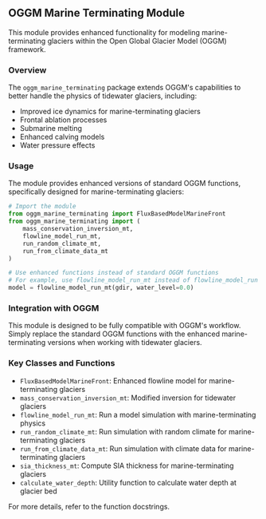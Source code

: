 ## OGGM Marine Terminating Module

This module provides enhanced functionality for modeling marine-terminating glaciers 
within the Open Global Glacier Model (OGGM) framework.

### Overview

The `oggm_marine_terminating` package extends OGGM's capabilities to better handle 
the physics of tidewater glaciers, including:

- Improved ice dynamics for marine-terminating glaciers
- Frontal ablation processes
- Submarine melting
- Enhanced calving models
- Water pressure effects

### Usage

The module provides enhanced versions of standard OGGM functions, specifically 
designed for marine-terminating glaciers:

```python
# Import the module
from oggm_marine_terminating import FluxBasedModelMarineFront
from oggm_marine_terminating import (
    mass_conservation_inversion_mt,
    flowline_model_run_mt,
    run_random_climate_mt,
    run_from_climate_data_mt
)

# Use enhanced functions instead of standard OGGM functions
# For example, use flowline_model_run_mt instead of flowline_model_run
model = flowline_model_run_mt(gdir, water_level=0.0)
```

### Integration with OGGM

This module is designed to be fully compatible with OGGM's workflow. Simply replace
the standard OGGM functions with the enhanced marine-terminating versions when 
working with tidewater glaciers.

### Key Classes and Functions

- `FluxBasedModelMarineFront`: Enhanced flowline model for marine-terminating glaciers
- `mass_conservation_inversion_mt`: Modified inversion for tidewater glaciers
- `flowline_model_run_mt`: Run a model simulation with marine-terminating physics
- `run_random_climate_mt`: Run simulation with random climate for marine-terminating glaciers
- `run_from_climate_data_mt`: Run simulation with climate data for marine-terminating glaciers
- `sia_thickness_mt`: Compute SIA thickness for marine-terminating glaciers
- `calculate_water_depth`: Utility function to calculate water depth at glacier bed

For more details, refer to the function docstrings.
